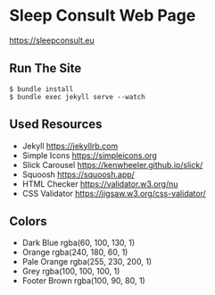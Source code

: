 # Sleep Consult Web Page

https://sleepconsult.eu

## Run The Site

    $ bundle install
    $ bundle exec jekyll serve --watch

## Used Resources

* Jekyll https://jekyllrb.com
* Simple Icons https://simpleicons.org
* Slick Carousel https://kenwheeler.github.io/slick/
* Squoosh https://squoosh.app/
* HTML Checker https://validator.w3.org/nu
* CSS Validator https://jigsaw.w3.org/css-validator/

## Colors

* Dark Blue rgba(60, 100, 130, 1)
* Orange rgba(240, 180, 60, 1)
* Pale Orange rgba(255, 230, 200, 1)
* Grey rgba(100, 100, 100, 1)
* Footer Brown rgba(100, 90, 80, 1)